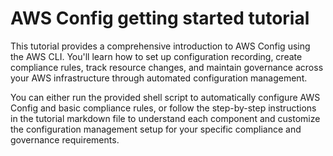 # AWS Config getting started tutorial

This tutorial provides a comprehensive introduction to AWS Config using the AWS CLI. You'll learn how to set up configuration recording, create compliance rules, track resource changes, and maintain governance across your AWS infrastructure through automated configuration management.

You can either run the provided shell script to automatically configure AWS Config and basic compliance rules, or follow the step-by-step instructions in the tutorial markdown file to understand each component and customize the configuration management setup for your specific compliance and governance requirements.
